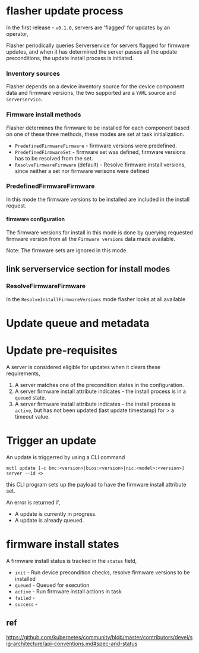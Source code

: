 # flasher update process

In the first release - `v0.1.0`, servers are 'flagged' for updates by an operator,

Flasher periodically queries Serverservice for servers flagged for firmware updates,
and when it has determined the server passes all the update preconditions, the
update install process is initiated.

### Inventory sources

Flasher depends on a device inventory source for the device component data and firmware versions,
the two supported are a `YAML` source and `Serverservice`.


### Firmware install  methods

Flasher determines the firmware to be installed for each component based on one of these three methods, these modes are set at task initialization.

- `PredefinedFirmwareFirmware` - firmware versions were predefined.
- `PredefinedFirmwareSet` - firmware set was defined, firmware versions has to be resolved from the set.
- `ResolveFirmwareFirmware` (default) - Resolve firmware install versions, since neither a set nor firmware verisons were defined

### PredefinedFirmwareFirmware 

In this mode the firmware versions to be installed are included in the install request.

#### firmware configuration

The firmware versions for install in this mode is done by querying requested firmware version from all 
the `Firmware versions` data made available.

Note: The firmware sets are ignored in this mode.

## link serverservice section for install modes
[](serverservice.md)

### ResolveFirmwareFirmware

In the `ResolveInstallFirmwareVersions` mode flasher looks at all available 



# Update queue and metadata

# Update pre-requisites

A server is considered eligible for updates when it clears these requirements,

1. A server matches one of the precondition states in the configuration.
2. A server firmware install attribute indicates - the install process is in a `queued` state.
3. A server firmware install attribute indicates - the install process is
   `active`, but has not been updated (last update timestamp) for > a timeout value.


# Trigger an update

An update is triggerred by using a CLI command

`mctl update [-c bmc:<version>|bios:<version>|nic:<model>:<version>] server --id <>`

this CLI program sets up the payload to have the firmware install attribute
set.

An error is returned if,
 - A update is currently in progress.
 - A update is already queued.



# firmware install states

A firmware install status is tracked in the `status` field, 

 - `init`   - Run device precondition checks, resolve firmware versions to be installed
 - `queued` - Queued for execution
 - `active` - Run firmware install actions in task
 - `failed` -
 - `success` -

## ref
https://github.com/kubernetes/community/blob/master/contributors/devel/sig-architecture/api-conventions.md#spec-and-status
